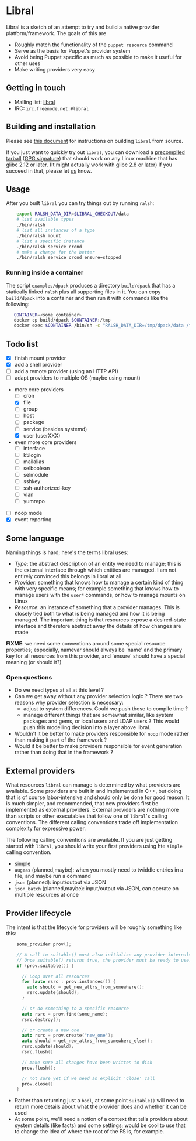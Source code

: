# Libral

Libral is a sketch of an attempt to try and build a native provider
platform/framework. The goals of this are

* Roughly match the functionality of the `puppet resource` command
* Serve as the basis for Puppet's provider system
* Avoid being Puppet specific as much as possible to make it useful for
  other uses
* Make writing providers very easy

## Getting in touch

* Mailing list: [libral](https://groups.google.com/group/libral)
* IRC: `irc.freenode.net:#libral`

## Building and installation

Please see [this document](HACKING.md) for instructions on building `libral`
from source.

If you just want to quickly try out `libral`, you can download a
[precompiled tarball](http://download.augeas.net/libral/ralsh-latest.tgz)
([GPG signature](http://download.augeas.net/libral/ralsh-latest.tgz.sig))
that should work on any Linux machine that has glibc 2.12 or later. (It
might actually work with glibc 2.8 or later) If you succeed in that, please
let [us](mailto:libral@googlegroups.com) know.

## Usage

After you built `libral` you can try things out by running `ralsh`:

```bash
    export RALSH_DATA_DIR=$LIBRAL_CHECKOUT/data
    # list available types
    ./bin/ralsh
    # list all instances of a type
    ./bin/ralsh mount
    # list a specific instance
    ./bin/ralsh service crond
    # make a change for the better
    ./bin/ralsh service crond ensure=stopped
```

### Running inside a container

The script `examples/dpack` produces a directory `build/dpack` that has a
statically linked `ralsh` plus all supporting files in it. You can copy
`build/dpack` into a container and then run it with commands like the
following:

```bash
   CONTAINER=<some_container>
   docker cp build/dpack $CONTAINER:/tmp
   docker exec $CONTAINER /bin/sh -c "RALSH_DATA_DIR=/tmp/dpack/data /tmp/dpack/bin/ralsh"
```

## Todo list

- [X] finish mount provider
- [X] add a shell provider
- [ ] add a remote provider (using an HTTP API)
- [ ] adapt providers to multiple OS (maybe using mount)
- more core providers
  - [ ] cron
  - [X] file
  - [ ] group
  - [ ] host
  - [ ] package
  - [ ] service (besides systemd)
  - [X] user (userXXX)
- even more core providers
  - [ ] interface
  - [ ] k5login
  - [ ] mailalias
  - [ ] selboolean
  - [ ] selmodule
  - [ ] sshkey
  - [ ] ssh-authorized-key
  - [ ] vlan
  - [ ] yumrepo
- [ ] noop mode
- [X] event reporting

## Some language

Naming things is hard; here's the terms libral uses:

* _Type_: the abstract description of an entity we need to manage; this is
  the external interface through which entities are managed. I am not
  entirely convinced this belongs in libral at all
* _Provider_: something that knows how to manage a certain kind of thing
  with very specific means; for example something that knows how to manage
  users with the `user*` commands, or how to manage mounts on Linux
* _Resource_: an instance of something that a provider manages. This is
  closely tied both to what is being managed and how it is being
  managed. The important thing is that resources expose a desired-state
  interface and therefore abstract away the details of how changes are made

**FIXME**: we need some conventions around some special resource
properties; especially, namevar should always be 'name' and the primary key
for all resources from this provider, and 'ensure' should have a special
meaning (or should it?)

### Open questions
- Do we need types at all at this level ?
- Can we get away without any provider selection logic ? There are two
  reasons why provider selection is necessary:
  * adjust to system differences. Could we push those to compile time ?
  * manage different things that are somewhat similar, like system packages
    and gems, or local users and LDAP users ? This would push this
    modelling decision into a layer above libral.
- Wouldn't it be better to make providers responsible for `noop` mode
  rather than making it part of the framework ?
- Would it be better to make providers responsible for event generation
  rather than doing that in the framework ?

## External providers

What resources `libral` can manage is determined by what providers are
available. Some providers are built in and implemented in C++, but doing
that is of course labor-intensive and should only be done for good
reason. It is much simpler, and recommended, that new providers first be
implemented as external providers. External providers are nothing more than
scripts or other executables that follow one of `libral`'s calling
conventions. The different calling conventions trade off implementation
complexity for expressive power.

The following calling conventions are available. If you are just getting
started with `libral`, you should write your first providers using hte
`simple` calling convention.

* [simple](doc/invoke-simple.md)
* `augeas` (planned,maybe): when you mostly need to twiddle entries in a file,
and maybe run a command
* `json` (planned): input/output via JSON
* `json_batch` (planned,maybe): input/output via JSON, can operate on multiple resources at once

## Provider lifecycle

The intent is that the lifecycle for providers will be roughly something
like this:

```cpp
    some_provider prov();

    // A call to suitable() must also initialize any provider internals.
    // Once suitable() returns true, the provider must be ready to use.
    if (prov.suitable()) {

      // Loop over all resources
      for (auto rsrc : prov.instances()) {
        auto should = get_new_attrs_from_somewhere();
        rsrc.update(should);
      }

      // or do something to a specific resource
      auto rsrc = prov.find(some_name);
      rsrc.destroy();

      // or create a new one
      auto rsrc = prov.create("new_one");
      auto should = get_new_attrs_from_somewhere_else();
      rsrc.update(should);
      rsrc.flush()

      // make sure all changes have been written to disk
      prov.flush();

      // not sure yet if we need an explicit 'close' call
      prov.close()
    }
```

* Rather than returning just a `bool`, at some point `suitable()` will need
  to return more details about what the provider does and whether it can be
  used
* At some point, we'll need a notion of a context that tells providers
  about system details (like facts) and some settings; would be cool to use
  that to change the idea of where the root of the FS is, for example.
